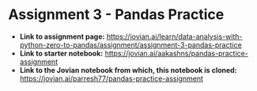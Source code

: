 # **Assignment 3 - Pandas Practice**

* **Link to assignment page:** https://jovian.ai/learn/data-analysis-with-python-zero-to-pandas/assignment/assignment-3-pandas-practice
* **Link to starter notebook:** https://jovian.ai/aakashns/pandas-practice-assignment
* **Link to the Jovian notebook from which, this notebook is cloned:** https://jovian.ai/parresh77/pandas-practice-assignment

